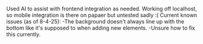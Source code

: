 Used AI to assist with frontend integration as needed.
Working off localhost, so mobile integration is there on papaer but untested sadly :(
Current known issues (as of 8-4-25): 
-The background doesn't always line up with the bottom like it's supposed to when adding new elements. 
 -Unsure how to fix this currently.
